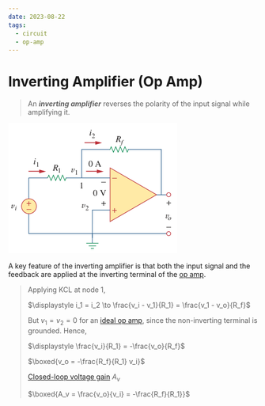 ```yaml
---
date: 2023-08-22
tags:
  - circuit
  - op-amp
---
```


# Inverting Amplifier (Op Amp)

> An ***inverting amplifier*** reverses the polarity of the input signal while amplifying it.

![](./media/inverting-op-amp.png)

A key feature of the inverting amplifier is that both the input signal and the feedback are applied at the inverting terminal of the [op amp](bd63e87b.md).

> Applying KCL at node 1,
>
> $\displaystyle i_1 = i_2 \to \frac{v_i - v_1}{R_1} = \frac{v_1 - v_o}{R_f}$
>
> But $v_1 = v_2 = 0$ for an [ideal op amp](fc89a5a0.md), since the non-inverting terminal is grounded. Hence,
>
> $\displaystyle \frac{v_i}{R_1} = -\frac{v_o}{R_f}$
>
> $\boxed{v_o = -\frac{R_f}{R_1} v_i}$
>
> [Closed-loop voltage gain](6e0eb346.md) $A_v$
>
> $\boxed{A_v = \frac{v_o}{v_i} = -\frac{R_f}{R_1}}$
